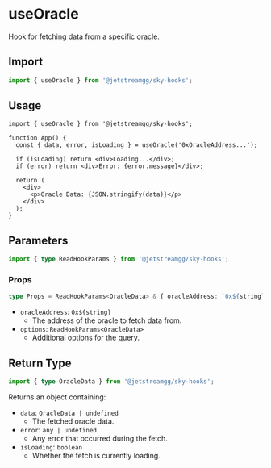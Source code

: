 # useOracle

Hook for fetching data from a specific oracle.

## Import

```ts
import { useOracle } from '@jetstreamgg/sky-hooks';
```

## Usage

```tsx
import { useOracle } from '@jetstreamgg/sky-hooks';

function App() {
  const { data, error, isLoading } = useOracle('0xOracleAddress...');

  if (isLoading) return <div>Loading...</div>;
  if (error) return <div>Error: {error.message}</div>;

  return (
    <div>
      <p>Oracle Data: {JSON.stringify(data)}</p>
    </div>
  );
}
```

## Parameters

```ts
import { type ReadHookParams } from '@jetstreamgg/sky-hooks';
```

### Props

```ts
type Props = ReadHookParams<OracleData> & { oracleAddress: `0x${string}` };
```

- `oracleAddress`: `0x${string}`
  - The address of the oracle to fetch data from.
- `options`: `ReadHookParams<OracleData>`
  - Additional options for the query.

## Return Type

```ts
import { type OracleData } from '@jetstreamgg/sky-hooks';
```

Returns an object containing:

- `data`: `OracleData | undefined`
  - The fetched oracle data.
- `error`: `any | undefined`
  - Any error that occurred during the fetch.
- `isLoading`: `boolean`
  - Whether the fetch is currently loading.
